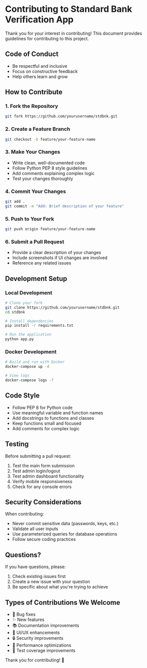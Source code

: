 # Contributing to Standard Bank Verification App

Thank you for your interest in contributing! This document provides guidelines for contributing to this project.

## Code of Conduct

- Be respectful and inclusive
- Focus on constructive feedback
- Help others learn and grow

## How to Contribute

### 1. Fork the Repository
```bash
git fork https://github.com/yourusername/stdbnk.git
```

### 2. Create a Feature Branch
```bash
git checkout -b feature/your-feature-name
```

### 3. Make Your Changes
- Write clean, well-documented code
- Follow Python PEP 8 style guidelines
- Add comments explaining complex logic
- Test your changes thoroughly

### 4. Commit Your Changes
```bash
git add .
git commit -m "Add: Brief description of your feature"
```

### 5. Push to Your Fork
```bash
git push origin feature/your-feature-name
```

### 6. Submit a Pull Request
- Provide a clear description of your changes
- Include screenshots if UI changes are involved
- Reference any related issues

## Development Setup

### Local Development
```bash
# Clone your fork
git clone https://github.com/yourusername/stdbnk.git
cd stdbnk

# Install dependencies
pip install -r requirements.txt

# Run the application
python app.py
```

### Docker Development
```bash
# Build and run with Docker
docker-compose up -d

# View logs
docker-compose logs -f
```

## Code Style

- Follow PEP 8 for Python code
- Use meaningful variable and function names
- Add docstrings to functions and classes
- Keep functions small and focused
- Add comments for complex logic

## Testing

Before submitting a pull request:

1. Test the main form submission
2. Test admin login/logout
3. Test admin dashboard functionality
4. Verify mobile responsiveness
5. Check for any console errors

## Security Considerations

When contributing:

- Never commit sensitive data (passwords, keys, etc.)
- Validate all user inputs
- Use parameterized queries for database operations
- Follow secure coding practices

## Questions?

If you have questions, please:

1. Check existing issues first
2. Create a new issue with your question
3. Be specific about what you're trying to achieve

## Types of Contributions We Welcome

- 🐛 Bug fixes
- ✨ New features
- 📚 Documentation improvements
- 🎨 UI/UX enhancements
- 🔒 Security improvements
- 🚀 Performance optimizations
- 🧪 Test coverage improvements

Thank you for contributing! 🎉
